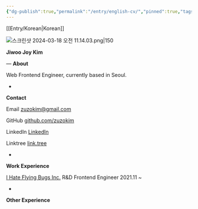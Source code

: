 ```yaml
---
{"dg-publish":true,"permalink":"/entry/english-cv/","pinned":true,"tags":["gardenEntry"],"created":"2024-08-20","updated":"2024-08-20T23:17:00"}
---
```


[[Entry/Korean\|Korean]]

![스크린샷 2024-03-18 오전 11.14.03.png|150](/img/user/%EC%8A%A4%ED%81%AC%EB%A6%B0%EC%83%B7%202024-03-18%20%EC%98%A4%EC%A0%84%2011.14.03.png)

**Jiwoo Joy Kim**


—
**About**

Web Frontend Engineer, currently based in Seoul.


-
**Contact**

Email
zuzokim@gmail.com

GitHub
[github.com/zuzokim](https://github.com/zuzokim)

LinkedIn
[LinkedIn](https://www.linkedin.com/in/%EC%A7%80%EC%9A%B0-%EA%B9%80-635921206?utm_source=share&utm_campaign=share_via&utm_content=profile&utm_medium=ios_app)

Linktree
[link.tree](https://linktr.ee/zuzokim)


-
**Work Experience**

[I Hate Flying Bugs Inc.](https://www.ihateflyingbugs.com/en/main-en/)
R&D Frontend Engineer 2021.11 ~


-
**Other Experience**






